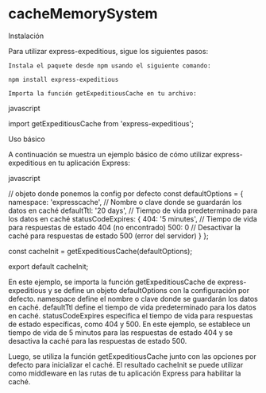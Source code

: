 # cacheMemorySystem

Instalación

Para utilizar express-expeditious, sigue los siguientes pasos:

    Instala el paquete desde npm usando el siguiente comando:

    npm install express-expeditious

    Importa la función getExpeditiousCache en tu archivo:

javascript

import getExpeditiousCache from 'express-expeditious';

Uso básico

A continuación se muestra un ejemplo básico de cómo utilizar express-expeditious en tu aplicación Express:

javascript

// objeto donde ponemos la config por defecto
const defaultOptions = {
    namespace: 'expresscache', // Nombre o clave donde se guardarán los datos en caché
    defaultTtl: '20 days', // Tiempo de vida predeterminado para los datos en caché
    statusCodeExpires: {
        404: '5 minutes', // Tiempo de vida para respuestas de estado 404 (no encontrado)
        500: 0 // Desactivar la caché para respuestas de estado 500 (error del servidor)
    }
};

const cacheInit = getExpeditiousCache(defaultOptions);

export default cacheInit;

En este ejemplo, se importa la función getExpeditiousCache de express-expeditious y se define un objeto defaultOptions con la configuración por defecto. namespace define el nombre o clave donde se guardarán los datos en caché. defaultTtl define el tiempo de vida predeterminado para los datos en caché. statusCodeExpires especifica el tiempo de vida para respuestas de estado específicas, como 404 y 500. En este ejemplo, se establece un tiempo de vida de 5 minutos para las respuestas de estado 404 y se desactiva la caché para las respuestas de estado 500.

Luego, se utiliza la función getExpeditiousCache junto con las opciones por defecto para inicializar el caché. El resultado cacheInit se puede utilizar como middleware en las rutas de tu aplicación Express para habilitar la caché.
